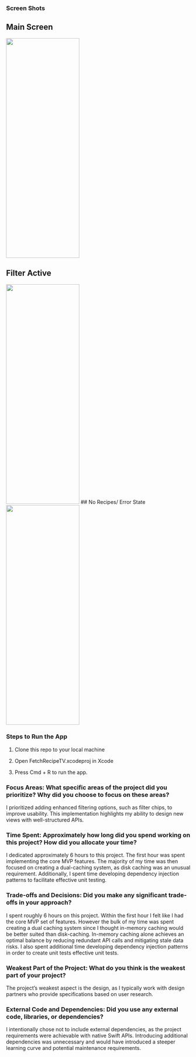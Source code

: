 ### Screen Shots
## Main Screen
<img src="https://github.com/user-attachments/assets/0a124301-9b2f-436f-a930-f87f460278e2" width="200" height="600">

## Filter Active
<img src="https://github.com/user-attachments/assets/ca8f49e3-0305-497c-a00a-59236c0be21c" width="200" height="600">
## No Recipes/ Error State
<img src="[https://github.com/user-attachments/assets/ca8f49e3-0305-497c-a00a-59236c0be21c](https://github.com/user-attachments/assets/783123fb-1c10-401f-8a77-d040daa36ff3)" width="200" height="600">

### Steps to Run the App
1. Clone this repo to your local machine

2. Open FetchRecipeTV.xcodeproj in Xcode
3. Press Cmd + R to run the app.

### Focus Areas: What specific areas of the project did you prioritize? Why did you choose to focus on these areas?

I prioritized adding enhanced filtering options, such as filter chips, to improve usability. This implementation highlights my ability to design new views with well-structured APIs.

### Time Spent: Approximately how long did you spend working on this project? How did you allocate your time?

I dedicated approximately 6 hours to this project. The first hour was spent implementing the core MVP features. The majority of my time was then focused on creating a dual-caching system, as disk caching was an unusual requirement. Additionally, I spent time developing dependency injection patterns to facilitate effective unit testing.

### Trade-offs and Decisions: Did you make any significant trade-offs in your approach?

I spent roughly 6 hours on this project. Within the first hour I felt like I had the core MVP set of features. However the bulk of my time was spent creating a dual caching system since I thought in-memory caching would be better suited than disk-caching. In-memory caching alone achieves an optimal balance by reducing redundant API calls and mitigating stale data risks. I also spent additional time developing dependency injection patterns in order to create unit tests effective unit tests.

### Weakest Part of the Project: What do you think is the weakest part of your project?

The project’s weakest aspect is the design, as I typically work with design partners who provide specifications based on user research.

### External Code and Dependencies: Did you use any external code, libraries, or dependencies?

I intentionally chose not to include external dependencies, as the project requirements were achievable with native Swift APIs. Introducing additional dependencies was unnecessary and would have introduced a steeper learning curve and potential maintenance requirements.
